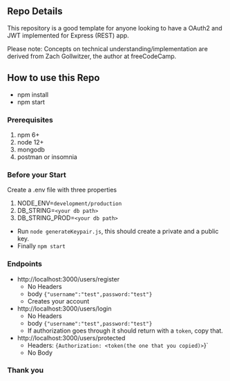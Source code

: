 ## Repo Details

This repository is a good template for anyone looking to have a OAuth2 and JWT implemented for Express (REST) app.

Please note: Concepts on technical understanding/implementation are derived from Zach Gollwitzer, the author at freeCodeCamp.

## How to use this Repo

- npm install
- npm start

### Prerequisites

1. npm 6+
2. node 12+
3. mongodb
4. postman or insomnia

### Before your Start

Create a .env file with three properties

1. NODE_ENV=`development/production`
2. DB_STRING=`<your db path>`
3. DB_STRING_PROD=`<your db path>`

- Run `node generateKeypair.js`, this should create a private and a public key.
- Finally `npm start`

### Endpoints

- http://localhost:3000/users/register
  - No Headers
  - body `{"username":"test",password:"test"}`
  - Creates your account
- http://localhost:3000/users/login
  - No Headers
  - body `{"username":"test",password:"test"}`
  - If authorization goes through it should return with a `token`, copy that.
- http://localhost:3000/users/protected
  - Headers: `{Authorization: <token(the one that you copied)>`}`
  - No Body

### Thank you
